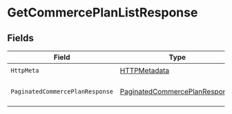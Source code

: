 # GetCommercePlanListResponse


## Fields

| Field                                                                                     | Type                                                                                      | Required                                                                                  | Description                                                                               |
| ----------------------------------------------------------------------------------------- | ----------------------------------------------------------------------------------------- | ----------------------------------------------------------------------------------------- | ----------------------------------------------------------------------------------------- |
| `HttpMeta`                                                                                | [HTTPMetadata](../../Models/Components/HTTPMetadata.md)                                   | :heavy_check_mark:                                                                        | N/A                                                                                       |
| `PaginatedCommercePlanResponse`                                                           | [PaginatedCommercePlanResponse](../../Models/Components/PaginatedCommercePlanResponse.md) | :heavy_minus_sign:                                                                        | A list of commerce plans.                                                                 |
